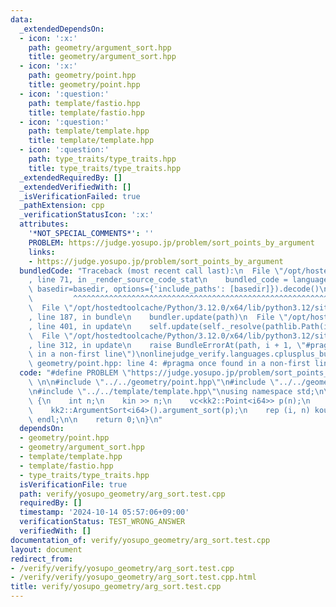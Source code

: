 ```yaml
---
data:
  _extendedDependsOn:
  - icon: ':x:'
    path: geometry/argument_sort.hpp
    title: geometry/argument_sort.hpp
  - icon: ':x:'
    path: geometry/point.hpp
    title: geometry/point.hpp
  - icon: ':question:'
    path: template/fastio.hpp
    title: template/fastio.hpp
  - icon: ':question:'
    path: template/template.hpp
    title: template/template.hpp
  - icon: ':question:'
    path: type_traits/type_traits.hpp
    title: type_traits/type_traits.hpp
  _extendedRequiredBy: []
  _extendedVerifiedWith: []
  _isVerificationFailed: true
  _pathExtension: cpp
  _verificationStatusIcon: ':x:'
  attributes:
    '*NOT_SPECIAL_COMMENTS*': ''
    PROBLEM: https://judge.yosupo.jp/problem/sort_points_by_argument
    links:
    - https://judge.yosupo.jp/problem/sort_points_by_argument
  bundledCode: "Traceback (most recent call last):\n  File \"/opt/hostedtoolcache/Python/3.12.0/x64/lib/python3.12/site-packages/onlinejudge_verify/documentation/build.py\"\
    , line 71, in _render_source_code_stat\n    bundled_code = language.bundle(stat.path,\
    \ basedir=basedir, options={'include_paths': [basedir]}).decode()\n          \
    \         ^^^^^^^^^^^^^^^^^^^^^^^^^^^^^^^^^^^^^^^^^^^^^^^^^^^^^^^^^^^^^^^^^^^^^^^^^^^^^^^^^\n\
    \  File \"/opt/hostedtoolcache/Python/3.12.0/x64/lib/python3.12/site-packages/onlinejudge_verify/languages/cplusplus.py\"\
    , line 187, in bundle\n    bundler.update(path)\n  File \"/opt/hostedtoolcache/Python/3.12.0/x64/lib/python3.12/site-packages/onlinejudge_verify/languages/cplusplus_bundle.py\"\
    , line 401, in update\n    self.update(self._resolve(pathlib.Path(included), included_from=path))\n\
    \  File \"/opt/hostedtoolcache/Python/3.12.0/x64/lib/python3.12/site-packages/onlinejudge_verify/languages/cplusplus_bundle.py\"\
    , line 312, in update\n    raise BundleErrorAt(path, i + 1, \"#pragma once found\
    \ in a non-first line\")\nonlinejudge_verify.languages.cplusplus_bundle.BundleErrorAt:\
    \ geometry/point.hpp: line 4: #pragma once found in a non-first line\n"
  code: "#define PROBLEM \"https://judge.yosupo.jp/problem/sort_points_by_argument\"\
    \ \n\n#include \"../../geometry/point.hpp\"\n#include \"../../geometry/argument_sort.hpp\"\
    \n#include \"../../template/template.hpp\"\nusing namespace std;\n\nint main()\
    \ {\n    int n;\n    kin >> n;\n    vc<kk2::Point<i64>> p(n);\n    kin >> p;\n\
    \    kk2::ArgumentSort<i64>().argument_sort(p);\n    rep (i, n) kout << p[i] <<\
    \ endl;\n\n    return 0;\n}\n"
  dependsOn:
  - geometry/point.hpp
  - geometry/argument_sort.hpp
  - template/template.hpp
  - template/fastio.hpp
  - type_traits/type_traits.hpp
  isVerificationFile: true
  path: verify/yosupo_geometry/arg_sort.test.cpp
  requiredBy: []
  timestamp: '2024-10-14 05:57:06+09:00'
  verificationStatus: TEST_WRONG_ANSWER
  verifiedWith: []
documentation_of: verify/yosupo_geometry/arg_sort.test.cpp
layout: document
redirect_from:
- /verify/verify/yosupo_geometry/arg_sort.test.cpp
- /verify/verify/yosupo_geometry/arg_sort.test.cpp.html
title: verify/yosupo_geometry/arg_sort.test.cpp
---
```

